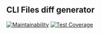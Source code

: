## CLI Files diff generator

[![Maintainability](https://api.codeclimate.com/v1/badges/3703746e8f3a2cb9f918/maintainability)](https://codeclimate.com/github/Alexey-654/php-project-lvl2/maintainability) [![Test Coverage](https://api.codeclimate.com/v1/badges/3703746e8f3a2cb9f918/test_coverage)](https://codeclimate.com/github/Alexey-654/php-project-lvl2/test_coverage)